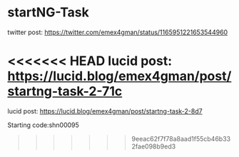 # startNG-Task

twitter post: https://twitter.com/emex4gman/status/1165951221653544960

<<<<<<< HEAD
lucid post: https://lucid.blog/emex4gman/post/startng-task-2-71c
=======
lucid post: https://lucid.blog/emex4gman/post/startng-task-2-8d7

Starting code:shn00095
>>>>>>> 9eeac62f7f78a8aad1f55cb46b332fae098b9ed3
